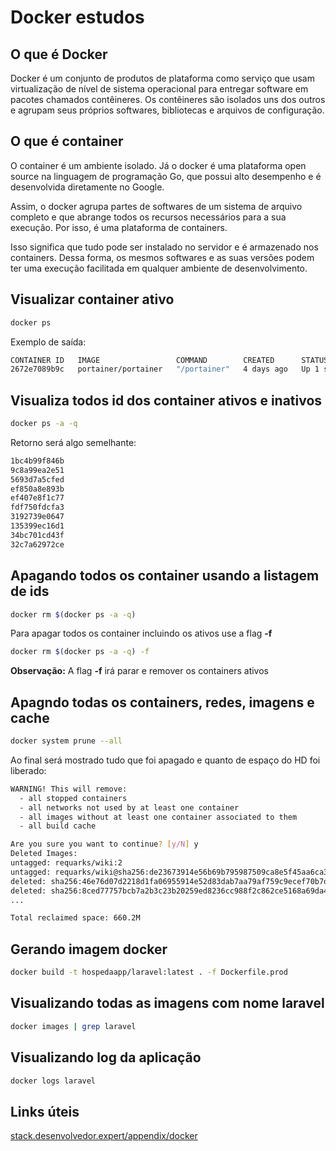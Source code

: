 
# Docker estudos

## O que é Docker
Docker é um conjunto de produtos de plataforma como serviço que usam virtualização de nível de sistema operacional para entregar software em pacotes chamados contêineres. Os contêineres são isolados uns dos outros e agrupam seus próprios softwares, bibliotecas e arquivos de configuração.

## O que é container
O container é um ambiente isolado. Já o docker é uma plataforma open source na linguagem de programação Go, que possui alto desempenho e é desenvolvida diretamente no Google.

Assim, o docker agrupa partes de softwares de um sistema de arquivo completo e que abrange todos os recursos necessários para a sua execução. Por isso, é uma plataforma de containers.

Isso significa que tudo pode ser instalado no servidor e é armazenado nos containers. Dessa forma, os mesmos softwares e as suas versões podem ter uma execução facilitada em qualquer ambiente de desenvolvimento.

## Visualizar container ativo 
```sh
docker ps
```
Exemplo de saída:
```sh
CONTAINER ID   IMAGE                 COMMAND        CREATED      STATUS        PORTS                                                 NAMES
2672e7089b9c   portainer/portainer   "/portainer"   4 days ago   Up 1 second   8000/tcp, 0.0.0.0:9000->9000/tcp, :::9000->9000/tcp   portainer
```

## Visualiza todos id dos container ativos e inativos
```sh
docker ps -a -q
```
Retorno será algo semelhante:
```sh
1bc4b99f846b
9c8a99ea2e51
5693d7a5cfed
ef850a8e893b
ef407e8f1c77
fdf750fdcfa3
3192739e0647
135399ec16d1
34bc701cd43f
32c7a62972ce
```

## Apagando todos os container usando a listagem de ids
```sh
docker rm $(docker ps -a -q)
```

Para apagar todos os container incluindo os ativos use a flag **-f**
```sh
docker rm $(docker ps -a -q) -f
```

**Observação:** A flag **-f** irá parar e remover os containers ativos

## Apagndo todas os containers, redes, imagens e cache

```sh
docker system prune --all
```
Ao final será mostrado tudo que foi apagado e quanto de espaço do HD foi liberado:
```sh
WARNING! This will remove:
  - all stopped containers
  - all networks not used by at least one container
  - all images without at least one container associated to them
  - all build cache

Are you sure you want to continue? [y/N] y
Deleted Images:
untagged: requarks/wiki:2
untagged: requarks/wiki@sha256:de23673914e56b69b795987509ca8e5f45aa6ca3834ae91e57b55e5388d3d4e3
deleted: sha256:46e76d07d2218d1fa06955914e52d83dab7aa79af759c9ecef70b7d17bfcbd27
deleted: sha256:8ced77757bcb7a2b3c23b20259ed8236cc988f2c862ce5168a69da4bbcbf9176
...

Total reclaimed space: 660.2M
```

## Gerando imagem docker
```sh
docker build -t hospedaapp/laravel:latest . -f Dockerfile.prod
```

## Visualizando todas as imagens com nome laravel
```sh
docker images | grep laravel
```

## Visualizando log da aplicação
```sh 
docker logs laravel
```

## Links úteis
[stack.desenvolvedor.expert/appendix/docker](https://stack.desenvolvedor.expert/appendix/docker/introducao.html)